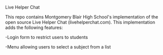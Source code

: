 Live Helper Chat

This repo contains Montgomery Blair High School's implementation of the open source
Live Helper Chat (livehelperchat.com).  This implementation adds the following features:

-Login form to restrict users to students

-Menu allowing users to select a subject from a list
